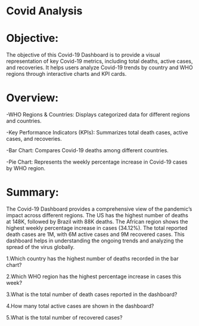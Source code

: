# Covid Analysis
# Objective:
The objective of this Covid-19 Dashboard is to provide a visual representation of key Covid-19 metrics, including total deaths, active cases, and recoveries. It helps users analyze Covid-19 trends by country and WHO regions through interactive charts and KPI cards.

# Overview:
-WHO Regions & Countries: Displays categorized data for different regions and countries.

-Key Performance Indicators (KPIs): Summarizes total death cases, active cases, and recoveries.

-Bar Chart: Compares Covid-19 deaths among different countries.

-Pie Chart: Represents the weekly percentage increase in Covid-19 cases by WHO region.

# Summary:
The Covid-19 Dashboard provides a comprehensive view of the pandemic’s impact across different regions. The US has the highest number of deaths at 148K, followed by Brazil with 88K deaths. The African region shows the highest weekly percentage increase in cases (34.12%). The total reported death cases are 1M, with 6M active cases and 9M recovered cases. This dashboard helps in understanding the ongoing trends and analyzing the spread of the virus globally.


1.Which country has the highest number of deaths recorded in the bar chart?

2.Which WHO region has the highest percentage increase in cases this week?

3.What is the total number of death cases reported in the dashboard?

4.How many total active cases are shown in the dashboard?

5.What is the total number of recovered cases?





